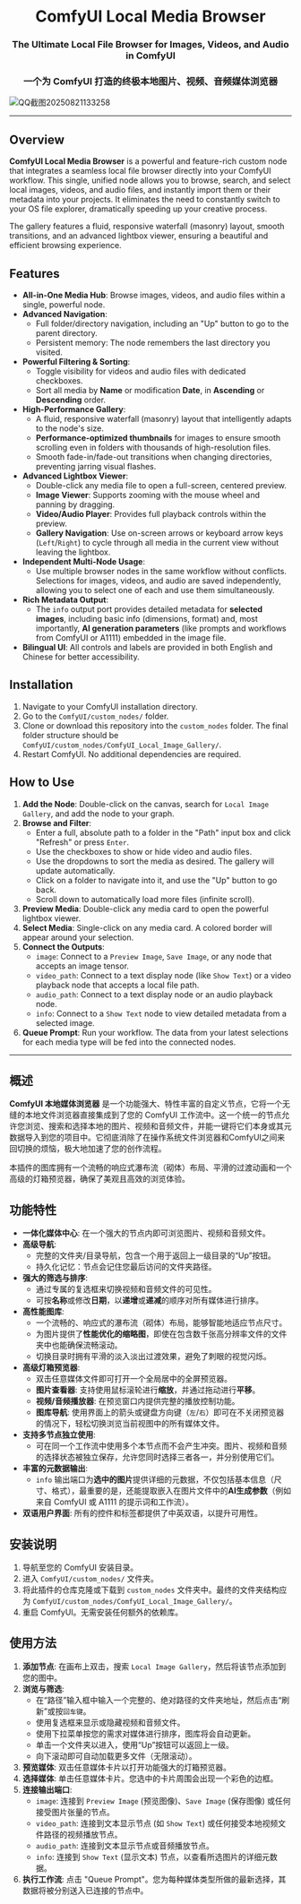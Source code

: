 <div align="center">

# ComfyUI Local Media Browser
### The Ultimate Local File Browser for Images, Videos, and Audio in ComfyUI
### 一个为 ComfyUI 打造的终极本地图片、视频、音频媒体浏览器

</div>

![QQ截图20250821133258](https://github.com/user-attachments/assets/af2f76ff-762b-41d3-a0b5-c38407a8db15)

---

## Overview

**ComfyUI Local Media Browser** is a powerful and feature-rich custom node that integrates a seamless local file browser directly into your ComfyUI workflow. This single, unified node allows you to browse, search, and select local images, videos, and audio files, and instantly import them or their metadata into your projects. It eliminates the need to constantly switch to your OS file explorer, dramatically speeding up your creative process.

The gallery features a fluid, responsive waterfall (masonry) layout, smooth transitions, and an advanced lightbox viewer, ensuring a beautiful and efficient browsing experience.

## Features

-   **All-in-One Media Hub**: Browse images, videos, and audio files within a single, powerful node.
-   **Advanced Navigation**:
    -   Full folder/directory navigation, including an "Up" button to go to the parent directory.
    -   Persistent memory: The node remembers the last directory you visited.
-   **Powerful Filtering & Sorting**:
    -   Toggle visibility for videos and audio files with dedicated checkboxes.
    -   Sort all media by **Name** or modification **Date**, in **Ascending** or **Descending** order.
-   **High-Performance Gallery**:
    -   A fluid, responsive waterfall (masonry) layout that intelligently adapts to the node's size.
    -   **Performance-optimized thumbnails** for images to ensure smooth scrolling even in folders with thousands of high-resolution files.
    -   Smooth fade-in/fade-out transitions when changing directories, preventing jarring visual flashes.
-   **Advanced Lightbox Viewer**:
    -   Double-click any media file to open a full-screen, centered preview.
    -   **Image Viewer**: Supports zooming with the mouse wheel and panning by dragging.
    -   **Video/Audio Player**: Provides full playback controls within the preview.
    -   **Gallery Navigation**: Use on-screen arrows or keyboard arrow keys (`Left`/`Right`) to cycle through all media in the current view without leaving the lightbox.
-   **Independent Multi-Node Usage**:
    -   Use multiple browser nodes in the same workflow without conflicts. Selections for images, videos, and audio are saved independently, allowing you to select one of each and use them simultaneously.
-   **Rich Metadata Output**:
    -   The `info` output port provides detailed metadata for **selected images**, including basic info (dimensions, format) and, most importantly, **AI generation parameters** (like prompts and workflows from ComfyUI or A1111) embedded in the image file.
-   **Bilingual UI**: All controls and labels are provided in both English and Chinese for better accessibility.

## Installation

1.  Navigate to your ComfyUI installation directory.
2.  Go to the `ComfyUI/custom_nodes/` folder.
3.  Clone or download this repository into the `custom_nodes` folder. The final folder structure should be `ComfyUI/custom_nodes/ComfyUI_Local_Image_Gallery/`.
4.  Restart ComfyUI. No additional dependencies are required.

## How to Use

1.  **Add the Node**: Double-click on the canvas, search for `Local Image Gallery`, and add the node to your graph.
2.  **Browse and Filter**:
    -   Enter a full, absolute path to a folder in the "Path" input box and click "Refresh" or press `Enter`.
    -   Use the checkboxes to show or hide video and audio files.
    -   Use the dropdowns to sort the media as desired. The gallery will update automatically.
    -   Click on a folder to navigate into it, and use the "Up" button to go back.
    -   Scroll down to automatically load more files (infinite scroll).
3.  **Preview Media**: Double-click any media card to open the powerful lightbox viewer.
4.  **Select Media**: Single-click on any media card. A colored border will appear around your selection.
5.  **Connect the Outputs**:
    -   `image`: Connect to a `Preview Image`, `Save Image`, or any node that accepts an image tensor.
    -   `video_path`: Connect to a text display node (like `Show Text`) or a video playback node that accepts a local file path.
    -   `audio_path`: Connect to a text display node or an audio playback node.
    -   `info`: Connect to a `Show Text` node to view detailed metadata from a selected image.
6.  **Queue Prompt**: Run your workflow. The data from your latest selections for each media type will be fed into the connected nodes.

---

## 概述

**ComfyUI 本地媒体浏览器** 是一个功能强大、特性丰富的自定义节点，它将一个无缝的本地文件浏览器直接集成到了您的 ComfyUI 工作流中。这一个统一的节点允许您浏览、搜索和选择本地的图片、视频和音频文件，并能一键将它们本身或其元数据导入到您的项目中。它彻底消除了在操作系统文件浏览器和ComfyUI之间来回切换的烦恼，极大地加速了您的创作流程。

本插件的图库拥有一个流畅的响应式瀑布流（砌体）布局、平滑的过渡动画和一个高级的灯箱预览器，确保了美观且高效的浏览体验。

## 功能特性

-   **一体化媒体中心**: 在一个强大的节点内即可浏览图片、视频和音频文件。
-   **高级导航**:
    -   完整的文件夹/目录导航，包含一个用于返回上一级目录的“Up”按钮。
    -   持久化记忆：节点会记住您最后访问的文件夹路径。
-   **强大的筛选与排序**:
    -   通过专属的复选框来切换视频和音频文件的可见性。
    -   可按**名称**或修改**日期**，以**递增**或**递减**的顺序对所有媒体进行排序。
-   **高性能图库**:
    -   一个流畅的、响应式的瀑布流（砌体）布局，能够智能地适应节点尺寸。
    -   为图片提供了**性能优化的缩略图**，即使在包含数千张高分辨率文件的文件夹中也能确保流畅滚动。
    -   切换目录时拥有平滑的淡入淡出过渡效果，避免了刺眼的视觉闪烁。
-   **高级灯箱预览器**:
    -   双击任意媒体文件即可打开一个全局居中的全屏预览器。
    -   **图片查看器**: 支持使用鼠标滚轮进行**缩放**，并通过拖动进行**平移**。
    -   **视频/音频播放器**: 在预览窗口内提供完整的播放控制功能。
    -   **图库导航**: 使用界面上的箭头或键盘方向键（`左`/`右`）即可在不关闭预览器的情况下，轻松切换浏览当前视图中的所有媒体文件。
-   **支持多节点独立使用**:
    -   可在同一个工作流中使用多个本节点而不会产生冲突。图片、视频和音频的选择状态被独立保存，允许您同时选择三者各一，并分别使用它们。
-   **丰富的元数据输出**:
    -   `info` 输出端口为**选中的图片**提供详细的元数据，不仅包括基本信息（尺寸、格式），最重要的是，还能提取嵌入在图片文件中的**AI生成参数**（例如来自 ComfyUI 或 A1111 的提示词和工作流）。
-   **双语用户界面**: 所有的控件和标签都提供了中英双语，以提升可用性。

## 安装说明

1.  导航至您的 ComfyUI 安装目录。
2.  进入 `ComfyUI/custom_nodes/` 文件夹。
3.  将此插件的仓库克隆或下载到 `custom_nodes` 文件夹中。最终的文件夹结构应为 `ComfyUI/custom_nodes/ComfyUI_Local_Image_Gallery/`。
4.  重启 ComfyUI。无需安装任何额外的依赖库。

## 使用方法

1.  **添加节点**: 在画布上双击，搜索 `Local Image Gallery`，然后将该节点添加到您的图中。
2.  **浏览与筛选**:
    -   在“路径”输入框中输入一个完整的、绝对路径的文件夹地址，然后点击“刷新”或按`回车键`。
    -   使用复选框来显示或隐藏视频和音频文件。
    -   使用下拉菜单按您的需求对媒体进行排序，图库将会自动更新。
    -   单击一个文件夹以进入，使用“Up”按钮可以返回上一级。
    -   向下滚动即可自动加载更多文件（无限滚动）。
3.  **预览媒体**: 双击任意媒体卡片以打开功能强大的灯箱预览器。
4.  **选择媒体**: 单击任意媒体卡片。您选中的卡片周围会出现一个彩色的边框。
5.  **连接输出端口**:
    -   `image`: 连接到 `Preview Image` (预览图像)、`Save Image` (保存图像) 或任何接受图片张量的节点。
    -   `video_path`: 连接到文本显示节点 (如 `Show Text`) 或任何接受本地视频文件路径的视频播放节点。
    -   `audio_path`: 连接到文本显示节点或音频播放节点。
    -   `info`: 连接到 `Show Text` (显示文本) 节点，以查看所选图片的详细元数据。
6.  **执行工作流**: 点击 "Queue Prompt"。您为每种媒体类型所做的最新选择，其数据将被分别送入已连接的节点中。
